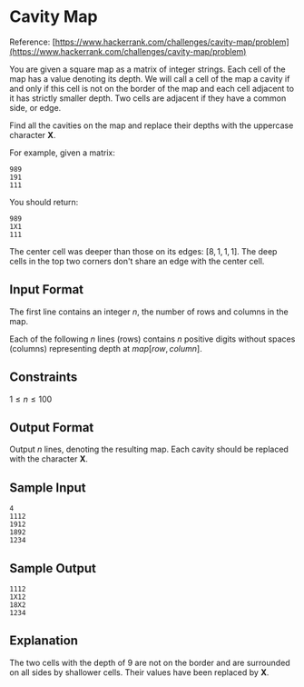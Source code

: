 # Cavity Map
Reference: [https://www.hackerrank.com/challenges/cavity-map/problem](https://www.hackerrank.com/challenges/cavity-map/problem)

You are given a square map as a matrix of integer strings. Each cell of the map has a value denoting its depth. We will call a cell of the map a cavity if and only if this cell is not on the border of the map and each cell adjacent to it has strictly smaller depth. Two cells are adjacent if they have a common side, or edge.

Find all the cavities on the map and replace their depths with the uppercase character **X**.

For example, given a matrix:

```
989
191
111
```

You should return:

```
989
1X1
111
```

The center cell was deeper than those on its edges: $`[8,1,1,1]`$. The deep cells in the top two corners don't share an edge with the center cell.

## Input Format

The first line contains an integer $`n`$, the number of rows and columns in the map.

Each of the following $`n`$ lines (rows) contains $`n`$ positive digits without spaces (columns) representing depth at $`map[row, column]`$.

## Constraints

$`1 \leq n \leq 100`$

## Output Format

Output $`n`$ lines, denoting the resulting map. Each cavity should be replaced with the character **X**.

## Sample Input

```
4
1112
1912
1892
1234
```

## Sample Output

```
1112
1X12
18X2
1234
```

## Explanation

The two cells with the depth of 9 are not on the border and are surrounded on all sides by shallower cells. Their values have been replaced by **X**.
